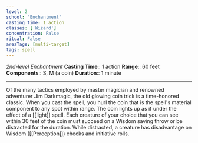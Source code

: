 ```yaml
---
level: 2
school: "Enchantment"
casting_time: 1 action
classes: ['Wizard']
concentration: False
ritual: False
areaTags: [multi-target]
tags: spell
---
```


_2nd-level Enchantment_
**Casting Time**:: 1 action
**Range**:: 60 feet
**Components**:: S, M (a coin)
**Duration**:: 1 minute

---

Of the many tactics employed by master magician and renowned adventurer Jim Darkmagic, the old glowing coin trick is a time-honored classic. When you cast the spell, you hurl the coin that is the spell's material component to any spot within range. The coin lights up as if under the effect of a [[light]] spell. Each creature of your choice that you can see within 30 feet of the coin must succeed on a Wisdom saving throw or be distracted for the duration. While distracted, a creature has disadvantage on Wisdom ([[Perception]]) checks and initiative rolls.



